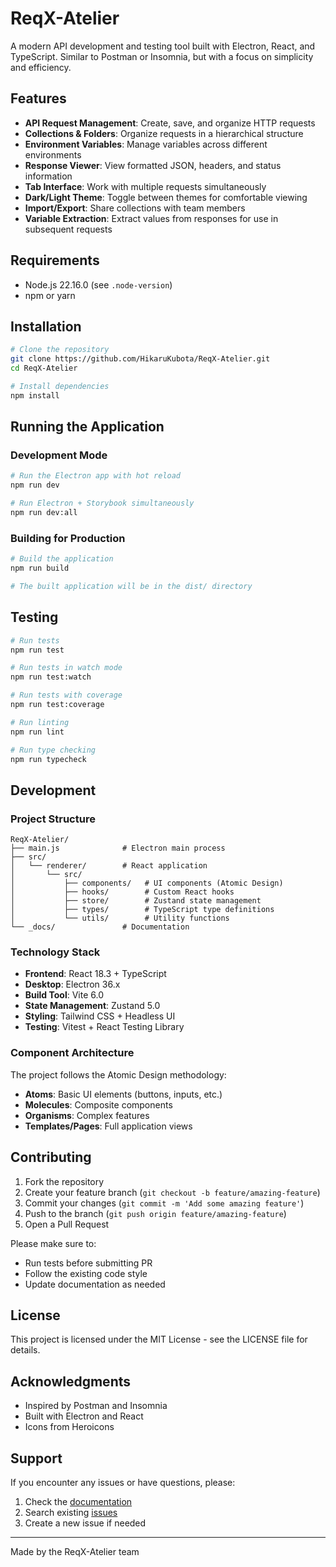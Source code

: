 # ReqX-Atelier

A modern API development and testing tool built with Electron, React, and TypeScript. Similar to Postman or Insomnia, but with a focus on simplicity and efficiency.

## Features

- **API Request Management**: Create, save, and organize HTTP requests
- **Collections & Folders**: Organize requests in a hierarchical structure
- **Environment Variables**: Manage variables across different environments
- **Response Viewer**: View formatted JSON, headers, and status information
- **Tab Interface**: Work with multiple requests simultaneously
- **Dark/Light Theme**: Toggle between themes for comfortable viewing
- **Import/Export**: Share collections with team members
- **Variable Extraction**: Extract values from responses for use in subsequent requests

## Requirements

- Node.js 22.16.0 (see `.node-version`)
- npm or yarn

## Installation

```bash
# Clone the repository
git clone https://github.com/HikaruKubota/ReqX-Atelier.git
cd ReqX-Atelier

# Install dependencies
npm install
```

## Running the Application

### Development Mode

```bash
# Run the Electron app with hot reload
npm run dev

# Run Electron + Storybook simultaneously
npm run dev:all
```

### Building for Production

```bash
# Build the application
npm run build

# The built application will be in the dist/ directory
```

## Testing

```bash
# Run tests
npm run test

# Run tests in watch mode
npm run test:watch

# Run tests with coverage
npm run test:coverage

# Run linting
npm run lint

# Run type checking
npm run typecheck
```

## Development

### Project Structure

```
ReqX-Atelier/
├── main.js              # Electron main process
├── src/
│   └── renderer/        # React application
│       └── src/
│           ├── components/   # UI components (Atomic Design)
│           ├── hooks/        # Custom React hooks
│           ├── store/        # Zustand state management
│           ├── types/        # TypeScript type definitions
│           └── utils/        # Utility functions
└── _docs/               # Documentation
```

### Technology Stack

- **Frontend**: React 18.3 + TypeScript
- **Desktop**: Electron 36.x
- **Build Tool**: Vite 6.0
- **State Management**: Zustand 5.0
- **Styling**: Tailwind CSS + Headless UI
- **Testing**: Vitest + React Testing Library

### Component Architecture

The project follows the Atomic Design methodology:

- **Atoms**: Basic UI elements (buttons, inputs, etc.)
- **Molecules**: Composite components
- **Organisms**: Complex features
- **Templates/Pages**: Full application views

## Contributing

1. Fork the repository
2. Create your feature branch (`git checkout -b feature/amazing-feature`)
3. Commit your changes (`git commit -m 'Add some amazing feature'`)
4. Push to the branch (`git push origin feature/amazing-feature`)
5. Open a Pull Request

Please make sure to:

- Run tests before submitting PR
- Follow the existing code style
- Update documentation as needed

## License

This project is licensed under the MIT License - see the LICENSE file for details.

## Acknowledgments

- Inspired by Postman and Insomnia
- Built with Electron and React
- Icons from Heroicons

## Support

If you encounter any issues or have questions, please:

1. Check the [documentation](./_docs)
2. Search existing [issues](https://github.com/HikaruKubota/ReqX-Atelier/issues)
3. Create a new issue if needed

---

Made by the ReqX-Atelier team
